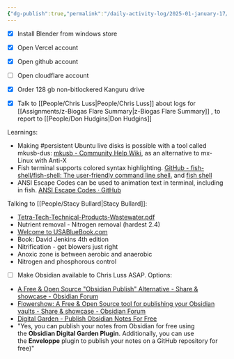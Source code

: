 ```yaml
---
{"dg-publish":true,"permalink":"/daily-activity-log/2025-01-january-17/","noteIcon":"","created":"2025-07-07T14:23:42.968-05:00"}
---
```


- [x] Install Blender from windows store
- [x] Open Vercel account
- [x] Open github account
- [ ] Open cloudflare account
- [x] Order 128 gb non-bitlockered Kanguru drive
- [x] Talk to [[People/Chris Luss\|People/Chris Luss]] about logs for [[Assignments/z-Biogas Flare Summary\|z-Biogas Flare Summary]] , to report to [[People/Don Hudgins\|Don Hudgins]]


Learnings:
- Making #persistent Ubuntu live disks is possible with a tool called mkusb-dus: [mkusb - Community Help Wiki](https://help.ubuntu.com/community/mkusb), as an alternative to mx-Linux with Anti-X
- Fish terminal supports colored syntax highlighting. [GitHub - fish-shell/fish-shell: The user-friendly command line shell.](https://github.com/fish-shell/fish-shell) and [fish shell](https://fishshell.com/)
- ANSI Escape Codes can be used to animation text in terminal, including in fish. [ANSI Escape Codes · GitHub](https://gist.github.com/fnky/458719343aabd01cfb17a3a4f7296797)

Talking to [[People/Stacy Bullard\|Stacy Bullard]]:
- [Tetra-Tech-Technical-Products-Wastewater.pdf](https://www.tetratech.com/wp-content/uploads/2024/01/Tetra-Tech-Technical-Products-Wastewater.pdf)
- Nutrient removal - Nitrogen removal (hardest 2.4)
- [Welcome to USABlueBook.com](https://www.usabluebook.com/)
- Book: David Jenkins 4th edition
- Nitrification - get blowers just right
- Anoxic zone is between  aerobic and anaerobic
- Nitrogen and phosphorous control

- [ ]  Make Obsidian available to Chris Luss ASAP.
Options:
- [A Free & Open Source "Obsidian Publish" Alternative - Share & showcase - Obsidian Forum](https://forum.obsidian.md/t/a-free-open-source-obsidian-publish-alternative/36178)
- [Flowershow: A Free & Open Source tool for publishing your Obsidian vaults - Share & showcase - Obsidian Forum](https://forum.obsidian.md/t/flowershow-a-free-open-source-tool-for-publishing-your-obsidian-vaults/41966)
- [Digital Garden - Publish Obsidian Notes For Free](https://dg-docs.ole.dev/)
- "Yes, you can publish your notes from Obsidian for free using the **Obsidian Digital Garden Plugin**. Additionally, you can use the **Enveloppe** plugin to publish your notes on a GitHub repository for free)"
